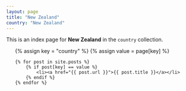 ```yaml
---
layout: page
title: "New Zealand"
country: "New Zealand"
---
```

  
This is an index page for **New Zealand** in the `country` collection.

<ul>
    {% assign key = "country" %}
    {% assign value = page[key] %}

    {% for post in site.posts %}
        {% if post[key] == value %}
            <li><a href="{{ post.url }}">{{ post.title }}</a></li>
        {% endif %}
    {% endfor %}
</ul>
